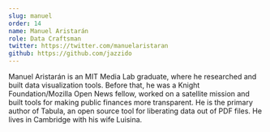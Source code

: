 ```yaml
---
slug: manuel
order: 14
name: Manuel Aristarán
role: Data Craftsman
twitter: https://twitter.com/manuelaristaran
github: https://github.com/jazzido
---
```


Manuel Aristarán is an MIT Media Lab graduate, where he researched and built data visualization tools. Before that, he was a Knight Foundation/Mozilla Open News fellow, worked on a satellite mission and built tools for making public finances more transparent. He is the primary author of Tabula, an open source tool for liberating data out of PDF files. He lives in Cambridge with his wife Luisina.

